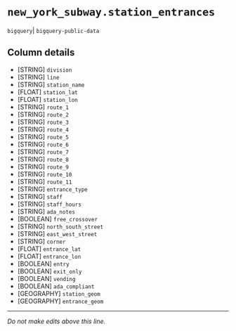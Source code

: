 # `new_york_subway.station_entrances`
`bigquery`| `bigquery-public-data`

## Column details
* [STRING]    `division`
* [STRING]    `line`
* [STRING]    `station_name`
* [FLOAT]     `station_lat`
* [FLOAT]     `station_lon`
* [STRING]    `route_1`
* [STRING]    `route_2`
* [STRING]    `route_3`
* [STRING]    `route_4`
* [STRING]    `route_5`
* [STRING]    `route_6`
* [STRING]    `route_7`
* [STRING]    `route_8`
* [STRING]    `route_9`
* [STRING]    `route_10`
* [STRING]    `route_11`
* [STRING]    `entrance_type`
* [STRING]    `staff`
* [STRING]    `staff_hours`
* [STRING]    `ada_notes`
* [BOOLEAN]   `free_crossover`
* [STRING]    `north_south_street`
* [STRING]    `east_west_street`
* [STRING]    `corner`
* [FLOAT]     `entrance_lat`
* [FLOAT]     `entrance_lon`
* [BOOLEAN]   `entry`
* [BOOLEAN]   `exit_only`
* [BOOLEAN]   `vending`
* [BOOLEAN]   `ada_compliant`
* [GEOGRAPHY] `station_geom`
* [GEOGRAPHY] `entrance_geom`

-------------------------------------------------------------------------------
*Do not make edits above this line.*
